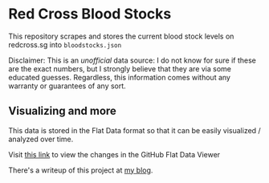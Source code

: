 # Red Cross Blood Stocks

This repository scrapes and stores the current blood stock levels on redcross.sg into `bloodstocks.json`

Disclaimer: This is an *unofficial* data source: I do not know for sure if these are the exact numbers, but I strongly believe that they are via some educated guesses. Regardless, this information comes without any warranty or guarantees of any sort.    

## Visualizing and more

This data is stored in the Flat Data format so that it can be easily visualized / analyzed over time.

Visit [this link](https://flatgithub.com/frizensami/red-cross-blood-stocks?filename=blood-stocks.json) to view the changes in the GitHub Flat Data Viewer

There's a writeup of this project at [my blog](https://sriramsami.com/bloodstocks/).

